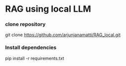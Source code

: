 # RAG using local LLM

### clone repository
git clone https://github.com/arjunjanamatti/RAG_local.git

### Install dependencies
pip install -r requirements.txt
